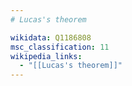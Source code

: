 ```yaml
---
# Lucas's theorem

wikidata: Q1186808
msc_classification: 11
wikipedia_links:
  - "[[Lucas's theorem]]"
---
```

